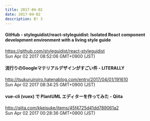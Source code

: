 ```yaml
---
title: 2017-04-02
date: 2017-04-02
description: B! 3
---
```


#### GitHub - styleguidist/react-styleguidist: Isolated React component development environment with a living style guide
https://github.com/styleguidist/react-styleguidist<br>
Sun Apr 02 2017 08:52:06 GMT+0900 (JST)<br>


#### 流行りのGoogleマテリアルデザインがすごい件 - LITERALLY
http://tsukuruiroiro.hatenablog.com/entry/2017/04/01/191610<br>
Sun Apr 02 2017 08:34:25 GMT+0900 (JST)<br>


#### vue-cli (vuex) で PlantUML エディターを作ってみた - Qiita
http://qiita.com/kkeisuke/items/45f4725d41dd789061a2<br>
Sun Apr 02 2017 00:28:36 GMT+0900 (JST)<br>


